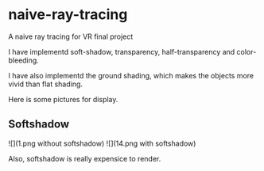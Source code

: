 # naive-ray-tracing
A naive ray tracing for VR final project

I have implementd soft-shadow, transparency, half-transparency and color-bleeding.

I have also implementd the ground shading, which makes the objects more vivid than flat shading.

Here is some pictures for display.

## Softshadow

![](1.png without softshadow)
![](14.png with softshadow)

Also, softshadow is really expensice to render.
